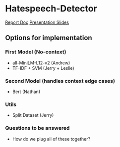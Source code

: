 # Hatespeech-Detector
[Report Doc](https://docs.google.com/document/d/1J-bV2ESFtu3zjjpIabKhCD_pXtCT_vyP9_YbnlqTB4A/edit?usp=sharing)
[Presentation Slides](https://docs.google.com/presentation/d/16rYcF_tRftwAjX_Pcsc6GPDLl-_3RfIK7lNZzRy2ieQ/edit?usp=sharing)

## Options for implementation

### First Model (No-context)
- all-MiniLM-L12-v2 (Andrew)
- TF-IDF + SVM (Jerry + Leslie)

### Second Model (handles context edge cases)
- Bert (Nathan)

### Utils
- Split Dataset (Jerry)

### Questions to be answered
- How do we plug all of these together?
